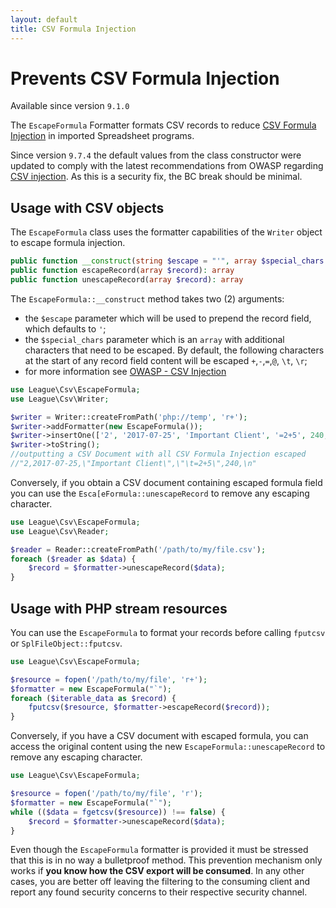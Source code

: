 ```yaml
---
layout: default
title: CSV Formula Injection
---
```


# Prevents CSV Formula Injection

<p class="message-notice">Available since version <code>9.1.0</code></p>

The `EscapeFormula` Formatter formats CSV records to reduce [CSV Formula Injection](http://georgemauer.net/2017/10/07/csv-injection.html) in imported Spreadsheet programs.

<p class="message-warning">Since version <code>9.7.4</code> the default values from the class constructor were updated to comply with the latest recommendations from OWASP regarding <a href="https://owasp.org/www-community/attacks/CSV_Injection" target="_blank">CSV injection</a>.
As this is a security fix, the BC break should be minimal.</p>

## Usage with CSV objects

The `EscapeFormula` class uses the formatter capabilities of the `Writer` object to escape formula injection.

```php
public function __construct(string $escape = "'", array $special_chars = [])
public function escapeRecord(array $record): array
public function unescapeRecord(array $record): array
```

The `EscapeFormula::__construct` method takes two (2) arguments:

- the `$escape` parameter which will be used to prepend the record field, which defaults to `'`;
- the `$special_chars` parameter which is an `array` with additional characters that need to be escaped. By default, the following characters at the start of any record field content will be escaped `+`,`-`,`=`,`@`, `\t`, `\r`;
- for more information see [OWASP - CSV Injection](https://owasp.org/www-community/attacks/CSV_Injection)

```php
use League\Csv\EscapeFormula;
use League\Csv\Writer;

$writer = Writer::createFromPath('php://temp', 'r+');
$writer->addFormatter(new EscapeFormula());
$writer->insertOne(['2', '2017-07-25', 'Important Client', '=2+5', 240, null]);
$writer->toString();
//outputting a CSV Document with all CSV Formula Injection escaped
//"2,2017-07-25,\"Important Client\",\"\t=2+5\",240,\n"
```

Conversely, if you obtain a CSV document containing escaped formula field you can use the `Esca[eFormula::unescapeRecord` to remove any escaping character.

```php
use League\Csv\EscapeFormula;
use League\Csv\Reader;

$reader = Reader::createFromPath('/path/to/my/file.csv');
foreach ($reader as $data) {
    $record = $formatter->unescapeRecord($data);
}
```

## Usage with PHP stream resources

You can use the `EscapeFormula` to format your records before calling `fputcsv` or `SplFileObject::fputcsv`.

```php
use League\Csv\EscapeFormula;

$resource = fopen('/path/to/my/file', 'r+');
$formatter = new EscapeFormula("`");
foreach ($iterable_data as $record) {
    fputcsv($resource, $formatter->escapeRecord($record));
}
```

Conversely, if you have a CSV document with escaped formula, you can access the original content using the new
`EscapeFormula::unescapeRecord` to remove any escaping character.

```php
use League\Csv\EscapeFormula;

$resource = fopen('/path/to/my/file', 'r');
$formatter = new EscapeFormula("`");
while (($data = fgetcsv($resource)) !== false) {
    $record = $formatter->unescapeRecord($data);
}
```

<p class="message-warning">Even though the <code>EscapeFormula</code> formatter is provided it must be stressed that
this is in no way a bulletproof method. This prevention mechanism only works if <strong>you know how the CSV export
will be consumed</strong>. In any other cases, you are better off leaving the filtering to the consuming client and
report any found security concerns to their respective security channel.</p>
